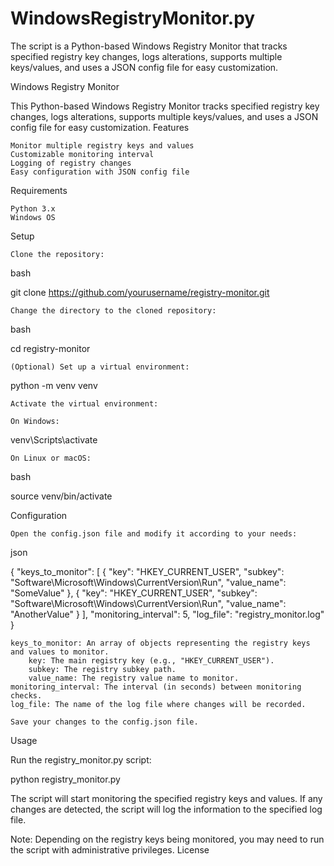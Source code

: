# WindowsRegistryMonitor.py
The script is a Python-based Windows Registry Monitor that tracks specified registry key changes, logs alterations, supports multiple keys/values, and uses a JSON config file for easy customization.


Windows Registry Monitor

This Python-based Windows Registry Monitor tracks specified registry key changes, logs alterations, supports multiple keys/values, and uses a JSON config file for easy customization.
Features

    Monitor multiple registry keys and values
    Customizable monitoring interval
    Logging of registry changes
    Easy configuration with JSON config file

Requirements

    Python 3.x
    Windows OS

Setup

    Clone the repository:

bash

git clone https://github.com/yourusername/registry-monitor.git

    Change the directory to the cloned repository:

bash

cd registry-monitor

    (Optional) Set up a virtual environment:

python -m venv venv

    Activate the virtual environment:

    On Windows:

venv\Scripts\activate

    On Linux or macOS:

bash

source venv/bin/activate

Configuration

    Open the config.json file and modify it according to your needs:

json

{
  "keys_to_monitor": [
    {
      "key": "HKEY_CURRENT_USER",
      "subkey": "Software\\Microsoft\\Windows\\CurrentVersion\\Run",
      "value_name": "SomeValue"
    },
    {
      "key": "HKEY_CURRENT_USER",
      "subkey": "Software\\Microsoft\\Windows\\CurrentVersion\\Run",
      "value_name": "AnotherValue"
    }
  ],
  "monitoring_interval": 5,
  "log_file": "registry_monitor.log"
}

    keys_to_monitor: An array of objects representing the registry keys and values to monitor.
        key: The main registry key (e.g., "HKEY_CURRENT_USER").
        subkey: The registry subkey path.
        value_name: The registry value name to monitor.
    monitoring_interval: The interval (in seconds) between monitoring checks.
    log_file: The name of the log file where changes will be recorded.

    Save your changes to the config.json file.

Usage

Run the registry_monitor.py script:

python registry_monitor.py

The script will start monitoring the specified registry keys and values. If any changes are detected, the script will log the information to the specified log file.

Note: Depending on the registry keys being monitored, you may need to run the script with administrative privileges.
License
